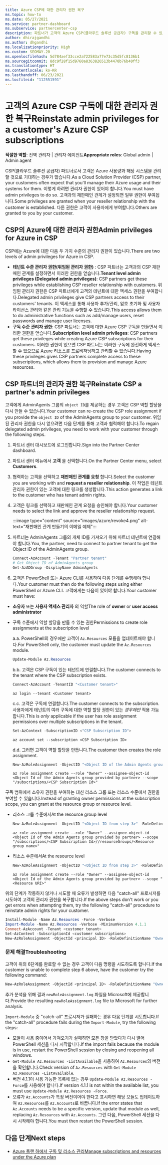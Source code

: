 ```yaml
---
title: Azure CSP에 대한 관리자 권한 복구
ms.topic: how-to
ms.date: 05/27/2021
ms.service: partner-dashboard
ms.subservice: partnercenter-csp
description: 파트너가 고객의 Azure CSP(클라우드 솔루션 공급자) 구독을 관리할 수 있도록 고객이 파트너의 관리자 권한을 복구하도록 돕는 방법에 대해 알아봅니다.
author: dhirajgandhi
ms.author: dhgandhi
ms.localizationpriority: High
ms.custom: SEOMAY.20
ms.openlocfilehash: 5d784aef33cce2a722583a77e73c35d5fc8136b1
ms.sourcegitcommit: 8dc9f28f15d9760a8363826513b4470b76b40ff3
ms.translationtype: HT
ms.contentlocale: ko-KR
ms.lasthandoff: 06/23/2021
ms.locfileid: "112551591"
---
```

# <a name="reinstate-admin-privileges-for-a-customers-azure-csp-subscriptions"></a><span data-ttu-id="10f4f-103">고객의 Azure CSP 구독에 대한 관리자 권한 복구</span><span class="sxs-lookup"><span data-stu-id="10f4f-103">Reinstate admin privileges for a customer's Azure CSP subscriptions</span></span>  

<span data-ttu-id="10f4f-104">**적절한 역할**: 전역 관리자 | 관리자 에이전트</span><span class="sxs-lookup"><span data-stu-id="10f4f-104">**Appropriate roles**: Global admin | Admin agent</span></span>

<span data-ttu-id="10f4f-105">CSP(클라우드 솔루션 공급자) 파트너로서 고객은 Azure 사용량과 해당 시스템을 관리할 것으로 기대하는 경우가 많습니다.</span><span class="sxs-lookup"><span data-stu-id="10f4f-105">As a Cloud Solution Provider (CSP) partner, your customers often expect that you'll manage their Azure usage and their systems for them.</span></span> <span data-ttu-id="10f4f-106">이렇게 하려면 관리자 권한이 있어야 합니다.</span><span class="sxs-lookup"><span data-stu-id="10f4f-106">You must have admin privileges to do so.</span></span> <span data-ttu-id="10f4f-107">고객과의 재판매인 관계가 설정되면 일부 권한이 부여됩니다.</span><span class="sxs-lookup"><span data-stu-id="10f4f-107">Some privileges are granted when your reseller relationship with the customer is established.</span></span> <span data-ttu-id="10f4f-108">다른 권한은 고객이 사용자에게 부여합니다.</span><span class="sxs-lookup"><span data-stu-id="10f4f-108">Others are granted to you by your customer.</span></span>

## <a name="admin-privileges-for-azure-in-csp"></a><span data-ttu-id="10f4f-109">CSP의 Azure에 대한 관리자 권한</span><span class="sxs-lookup"><span data-stu-id="10f4f-109">Admin privileges for Azure in CSP</span></span>

<span data-ttu-id="10f4f-110">CSP에는 Azure에 대한 다음 두 가지 수준의 관리자 권한이 있습니다.</span><span class="sxs-lookup"><span data-stu-id="10f4f-110">There are two levels of admin privileges for Azure in CSP.</span></span>

- <span data-ttu-id="10f4f-111">**테넌트 수준 관리자 권한(위임된 관리자 권한)** : CSP 파트너는 고객과의 CSP 재판매인 관계를 설정하면서 이러한 권한을 얻습니다.</span><span class="sxs-lookup"><span data-stu-id="10f4f-111">**Tenant level admin privileges (Delegated admin privileges)**:  CSP partners get these privileges while establishing CSP reseller relationship with customers.</span></span> <span data-ttu-id="10f4f-112">위임된 관리자 권한은 CSP 파트너에게 고객의 테넌트에 대한 액세스 권한을 부여합니다.</span><span class="sxs-lookup"><span data-stu-id="10f4f-112">Delegated admin privileges give CSP partners access to their customers' tenants.</span></span> <span data-ttu-id="10f4f-113">이 액세스를 통해 사용자 추가/관리, 암호 초기화 및 사용자 라이선스 관리와 같은 관리 기능을 수행할 수 있습니다.</span><span class="sxs-lookup"><span data-stu-id="10f4f-113">This access allows them to do administrative functions such as add/manage users, reset passwords and manage user licenses.</span></span>
- <span data-ttu-id="10f4f-114">**구독 수준 관리자 권한**: CSP 파트너는 고객에 대한 Azure CSP 구독을 만들면서 이러한 권한을 얻습니다.</span><span class="sxs-lookup"><span data-stu-id="10f4f-114">**Subscription level admin privileges**: CSP partners get these privileges while creating Azure CSP subscriptions for their customers.</span></span> <span data-ttu-id="10f4f-115">이러한 권한이 있으면 CSP 파트너는 이러한 구독에 완전하게 액세스할 수 있으므로 Azure 리소스를 프로비저닝하고 관리할 수 있습니다.</span><span class="sxs-lookup"><span data-stu-id="10f4f-115">Having these privileges gives CSP partners complete access to these subscriptions, which allows them to provision and manage Azure resources.</span></span>

## <a name="reinstate-csp-a-partners-admin-privileges"></a><span data-ttu-id="10f4f-116">CSP 파트너의 관리자 권한 복구</span><span class="sxs-lookup"><span data-stu-id="10f4f-116">Reinstate CSP a partner's admin privileges</span></span>

<span data-ttu-id="10f4f-117">고객에게 AdminAgents 그룹의 `object ID`를 제공하는 경우 고객은 CSP 역할 할당을 다시 만들 수 있습니다.</span><span class="sxs-lookup"><span data-stu-id="10f4f-117">Your customer can re-create the CSP role assignment if you provide the `object ID` of the AdminAgents group to your customer.</span></span> <span data-ttu-id="10f4f-118">위임된 관리자 권한을 다시 얻으려면 다음 단계를 통해 고객과 협력해야 합니다.</span><span class="sxs-lookup"><span data-stu-id="10f4f-118">To regain delegated admin privileges, you need to work with your customer through the following steps.</span></span>

1. <span data-ttu-id="10f4f-119">파트너 센터 대시보드에 로그인합니다.</span><span class="sxs-lookup"><span data-stu-id="10f4f-119">Sign into the Partner Center dashboard.</span></span>

2. <span data-ttu-id="10f4f-120">파트너 센터 메뉴에서 **고객** 을 선택합니다.</span><span class="sxs-lookup"><span data-stu-id="10f4f-120">On the Partner Center menu, select **Customers**.</span></span>

3. <span data-ttu-id="10f4f-121">협력하는 고객을 선택하고 **재판매인 관계를 요청** 합니다.</span><span class="sxs-lookup"><span data-stu-id="10f4f-121">Select the customer you are working with and **request a reseller relationship**.</span></span> <span data-ttu-id="10f4f-122">이 작업은 테넌트 관리자 권한이 있는 고객에 대한 링크를 생성합니다.</span><span class="sxs-lookup"><span data-stu-id="10f4f-122">This action generates a link to the customer who has tenant admin rights.</span></span>

4. <span data-ttu-id="10f4f-123">고객은 링크를 선택하고 재판매인 관계 요청을 승인해야 합니다.</span><span class="sxs-lookup"><span data-stu-id="10f4f-123">Your customer needs to select the link and approve the reseller relationship request.</span></span>

   :::image type="content" source="images/azure/revoke4.png" alt-text="재판매인 관계 만들기의 이메일 예제":::

5. <span data-ttu-id="10f4f-125">파트너는 AdminAgents 그룹의 개체 ID를 가져오기 위해 파트너 테넌트에 연결해야 합니다.</span><span class="sxs-lookup"><span data-stu-id="10f4f-125">You, the partner, need to connect to partner tenant to get the Object ID of the AdminAgents group.</span></span>
  
   ```powershell
   Connect-AzAccount -Tenant "Partner tenant"
   # Get Object ID of AdminAgents group
   Get-AzADGroup -DisplayName AdminAgents
   ```

6. <span data-ttu-id="10f4f-126">고객은 PowerShell 또는 Azure CLI를 사용하여 다음 단계를 수행해야 합니다.</span><span class="sxs-lookup"><span data-stu-id="10f4f-126">Your customer must then do the following steps using either PowerShell or Azure CLI.</span></span> <span data-ttu-id="10f4f-127">고객에게는 다음이 있어야 합니다.</span><span class="sxs-lookup"><span data-stu-id="10f4f-127">Your customer must have:</span></span>

- <span data-ttu-id="10f4f-128">**소유자** 또는 **사용자 액세스 관리자** 의 역할</span><span class="sxs-lookup"><span data-stu-id="10f4f-128">The role of **owner** or **user access administrator**</span></span> 
- <span data-ttu-id="10f4f-129">구독 수준에서 역할 할당을 만들 수 있는 권한</span><span class="sxs-lookup"><span data-stu-id="10f4f-129">Permissions to create role assignments at the subscription level</span></span>

   <span data-ttu-id="10f4f-130">a.</span><span class="sxs-lookup"><span data-stu-id="10f4f-130">a.</span></span> <span data-ttu-id="10f4f-131">PowerShell의 경우에만 고객이 `Az.Resources` 모듈을 업데이트해야 합니다.</span><span class="sxs-lookup"><span data-stu-id="10f4f-131">For PowerShell only, the customer must update the `Az.Resources` module.</span></span>
   ```powershell
   Update-Module Az.Resources
   ```

   <span data-ttu-id="10f4f-132">b.</span><span class="sxs-lookup"><span data-stu-id="10f4f-132">b.</span></span> <span data-ttu-id="10f4f-133">고객은 CSP 구독이 있는 테넌트에 연결합니다.</span><span class="sxs-lookup"><span data-stu-id="10f4f-133">The customer connects to the tenant where the CSP subscription exists.</span></span>
   ```powershell
   Connect-AzAccount -TenantID "<Customer tenant>"
   ```
   ```azurecli
   az login --tenant <Customer tenant>
   ```

   <span data-ttu-id="10f4f-134">c.</span><span class="sxs-lookup"><span data-stu-id="10f4f-134">c.</span></span> <span data-ttu-id="10f4f-135">고객은 구독에 연결합니다.</span><span class="sxs-lookup"><span data-stu-id="10f4f-135">The customer connects to the subscription.</span></span> <span data-ttu-id="10f4f-136">사용자에게 테넌트의 여러 구독에 대한 역할 할당 권한이 있는 *경우에만* 적용 가능합니다.</span><span class="sxs-lookup"><span data-stu-id="10f4f-136">This is *only* applicable if the user has role assignment permissions over multiple subscriptions in the tenant.</span></span>

   ```powershell
   Set-AzContext -SubscriptionID <"CSP Subscription ID">
   ```
   ```azurecli
   az account set --subscription <CSP Subscription ID>
   ```

   <span data-ttu-id="10f4f-137">d.</span><span class="sxs-lookup"><span data-stu-id="10f4f-137">d.</span></span> <span data-ttu-id="10f4f-138">그러면 고객이 역할 할당을 만듭니다.</span><span class="sxs-lookup"><span data-stu-id="10f4f-138">The customer then creates the role assignment.</span></span>
    
   ```powershell
   New-AzRoleAssignment -ObjectID "<Object ID of the Admin Agents group provided by partner>" -RoleDefinitionName "Owner" -Scope "/subscriptions/'<CSP subscription ID>'"
   ```
   ```azurecli
   az role assignment create --role "Owner" --assignee-object-id <Object Id of the Admin Agents group provided by partner> --scope "/subscriptions/<CSP Subscription Id>"
   ```

<span data-ttu-id="10f4f-139">구독 범위에서 소유자 권한을 부여하는 대신 리소스 그룹 또는 리소스 수준에서 권한을 부여할 수 있습니다.</span><span class="sxs-lookup"><span data-stu-id="10f4f-139">Instead of granting owner permissions at the subscription scope, you can grant at the resource group or resource level.</span></span> 

- <span data-ttu-id="10f4f-140">리소스 그룹 수준에서</span><span class="sxs-lookup"><span data-stu-id="10f4f-140">At the resource group level</span></span>

   ```powershell
   New-AzRoleAssignment -ObjectID "<Object ID from step 3>" -RoleDefinitionName Owner -Scope "/subscriptions/'SubscriptionID of CSP subscription'/resourceGroups/'Resource group name'"
   ```
   ```azurecli
   az role assignment create --role "Owner" --assignee-object-id <Object Id of the Admin Agents group provided by partner> --scope "/subscriptions/<CSP Subscription Id>//resourceGroups/<Resource group name>"
   ```

- <span data-ttu-id="10f4f-141">리소스 수준에서</span><span class="sxs-lookup"><span data-stu-id="10f4f-141">At the resource level</span></span>

   ```powershell
   New-AzRoleAssignment -ObjectID "<Object ID from step 3>" -RoleDefinitionName Owner -Scope "<Resource URI>"
   ```
   ```azurecli
   az role assignment create --role "Owner" --assignee-object-id <Object Id of the Admin Agents group provided by partner> --scope "<Resource URI>"
   ```

<span data-ttu-id="10f4f-142">위의 단계가 작동하지 않거나 시도할 때 오류가 발생하면 다음 "catch-all" 프로시저를 시도하여 고객의 관리자 권한을 복구합니다.</span><span class="sxs-lookup"><span data-stu-id="10f4f-142">If the above steps don't work or you get errors when attempting them, try the following "catch-all" procedure to reinstate admin rights for your customer.</span></span>

```powershell
Install-Module -Name Az.Resources -Force -Verbose
Import-Module -Name Az.Resources -Verbose -MinimumVersion 4.1.1
Connect-AzAccount -Tenant <customer tenant>
Set-AzContext -SubscriptionId <customer subscriptions>
New-AzRoleAssignment -ObjectId <principal ID> -RoleDefinitionName "Owner" -Scope "/subscriptions/<customer subscription>" -ObjectType "ForeignGroup"
```

### <a name="troubleshooting"></a><span data-ttu-id="10f4f-143">문제 해결</span><span class="sxs-lookup"><span data-stu-id="10f4f-143">Troubleshooting</span></span>

<span data-ttu-id="10f4f-144">고객이 위의 6단계를 완료할 수 없는 경우 고객이 다음 명령을 시도하도록 합니다.</span><span class="sxs-lookup"><span data-stu-id="10f4f-144">If the customer is unable to complete step 6 above, have the customer try the following command:</span></span>

```powershell
New-AzRoleAssignment -ObjectId <principal ID> -RoleDefinitionName "Owner" -Scope "/subscriptions/<costumer subscription>" -ObjectType "ForeignGroup" -Debug > newRoleAssignment.log
```

<span data-ttu-id="10f4f-145">추가 분석을 위해 결과 `newRoleAssignment.log` 파일을 Microsoft에 제공합니다.</span><span class="sxs-lookup"><span data-stu-id="10f4f-145">Provide the resulting `newRoleAssignment.log` file to Microsoft for further analysis.</span></span>

<span data-ttu-id="10f4f-146">`Import-Module` 중 "catch-all" 프로시저가 실패하는 경우 다음 단계를 시도합니다.</span><span class="sxs-lookup"><span data-stu-id="10f4f-146">If the "catch-all" procedure fails during the `Import-Module`, try the following steps:</span></span>
- <span data-ttu-id="10f4f-147">모듈이 사용 중이어서 가져오기가 실패하면 모든 창을 닫았다가 다시 열어 PowerShell 세션을 다시 시작합니다.</span><span class="sxs-lookup"><span data-stu-id="10f4f-147">If the import fails because the module is in use, restart the PowerShell session by closing and reopening all windows.</span></span>
- <span data-ttu-id="10f4f-148">`Get-Module Az.Resources -ListAvailable`을 사용하여 `Az.Resources`의 버전을 확인합니다.</span><span class="sxs-lookup"><span data-stu-id="10f4f-148">Check version of `Az.Resources` with `Get-Module Az.Resources -ListAvailable`.</span></span>
- <span data-ttu-id="10f4f-149">버전 4.1.1이 사용 가능한 목록에 없는 경우 `Update-Module Az.Resources -Force`를 사용해야 합니다.</span><span class="sxs-lookup"><span data-stu-id="10f4f-149">If version 4.1.1 is not within the available list, you must use `Update-Module Az.Resources -Force`.</span></span>
- <span data-ttu-id="10f4f-150">오류가 `Az.Accounts`가 특정 버전이어야 한다고 표시하면 해당 모듈도 업데이트하여 `Az.Resources`를 `Az.Accounts`로 바꿉니다.</span><span class="sxs-lookup"><span data-stu-id="10f4f-150">If the error states that `Az.Accounts` needs to be a specific version, update that module as well, replacing `Az.Resources` with `Az.Accounts`.</span></span> <span data-ttu-id="10f4f-151">그런 다음, PowerShell 세션을 다시 시작해야 합니다.</span><span class="sxs-lookup"><span data-stu-id="10f4f-151">You must then restart the PowerShell session.</span></span>


## <a name="next-steps"></a><span data-ttu-id="10f4f-152">다음 단계</span><span class="sxs-lookup"><span data-stu-id="10f4f-152">Next steps</span></span>

- [<span data-ttu-id="10f4f-153">Azure 플랜 하에서 구독 및 리소스 관리</span><span class="sxs-lookup"><span data-stu-id="10f4f-153">Manage subscriptions and resources under the Azure plan</span></span>](azure-plan-manage.md)
